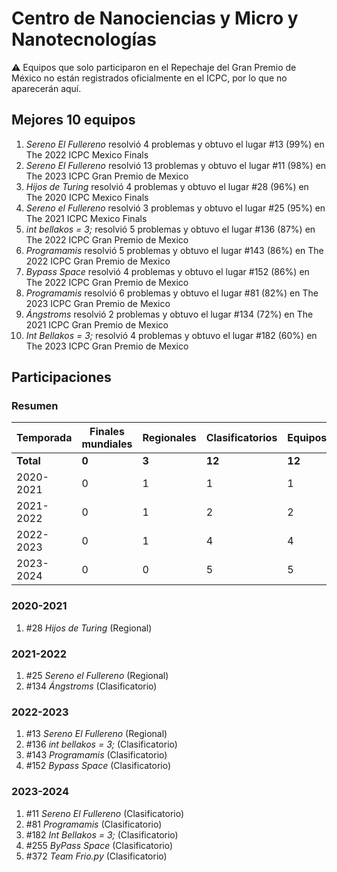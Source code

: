 # Centro de Nanociencias y Micro y Nanotecnologías

:warning: Equipos que solo participaron en el Repechaje del Gran Premio de México no están registrados oficialmente en el ICPC, por lo que no aparecerán aquí.

## Mejores 10 equipos

1. _Sereno El Fullereno_ resolvió 4 problemas y obtuvo el lugar #13 (99%) en The 2022 ICPC Mexico Finals
1. _Sereno El Fullereno_ resolvió 13 problemas y obtuvo el lugar #11 (98%) en The 2023 ICPC Gran Premio de Mexico
1. _Hijos de Turing_ resolvió 4 problemas y obtuvo el lugar #28 (96%) en The 2020 ICPC Mexico Finals
1. _Sereno el Fullereno_ resolvió 3 problemas y obtuvo el lugar #25 (95%) en The 2021 ICPC Mexico Finals
1. _int bellakos = 3;_ resolvió 5 problemas y obtuvo el lugar #136 (87%) en The 2022 ICPC Gran Premio de Mexico
1. _Programamis_ resolvió 5 problemas y obtuvo el lugar #143 (86%) en The 2022 ICPC Gran Premio de Mexico
1. _Bypass Space_ resolvió 4 problemas y obtuvo el lugar #152 (86%) en The 2022 ICPC Gran Premio de Mexico
1. _Programamis_ resolvió 6 problemas y obtuvo el lugar #81 (82%) en The 2023 ICPC Gran Premio de Mexico
1. _Ángstroms_ resolvió 2 problemas y obtuvo el lugar #134 (72%) en The 2021 ICPC Gran Premio de Mexico
1. _Int Bellakos = 3;_ resolvió 4 problemas y obtuvo el lugar #182 (60%) en The 2023 ICPC Gran Premio de Mexico

## Participaciones

### Resumen

| Temporada | Finales mundiales | Regionales | Clasificatorios | Equipos |
| --- | --- | --- | --- | --- |
| **Total** | **0** | **3** | **12** | **12** |
| 2020-2021 | 0 | 1 | 1 | 1 |
| 2021-2022 | 0 | 1 | 2 | 2 |
| 2022-2023 | 0 | 1 | 4 | 4 |
| 2023-2024 | 0 | 0 | 5 | 5 |

### 2020-2021

1. #28 _Hijos de Turing_ (Regional)

### 2021-2022

1. #25 _Sereno el Fullereno_ (Regional)
1. #134 _Ángstroms_ (Clasificatorio)

### 2022-2023

1. #13 _Sereno El Fullereno_ (Regional)
1. #136 _int bellakos = 3;_ (Clasificatorio)
1. #143 _Programamis_ (Clasificatorio)
1. #152 _Bypass Space_ (Clasificatorio)

### 2023-2024

1. #11 _Sereno El Fullereno_ (Clasificatorio)
1. #81 _Programamis_ (Clasificatorio)
1. #182 _Int Bellakos = 3;_ (Clasificatorio)
1. #255 _ByPass Space_ (Clasificatorio)
1. #372 _Team Frio.py_ (Clasificatorio)




